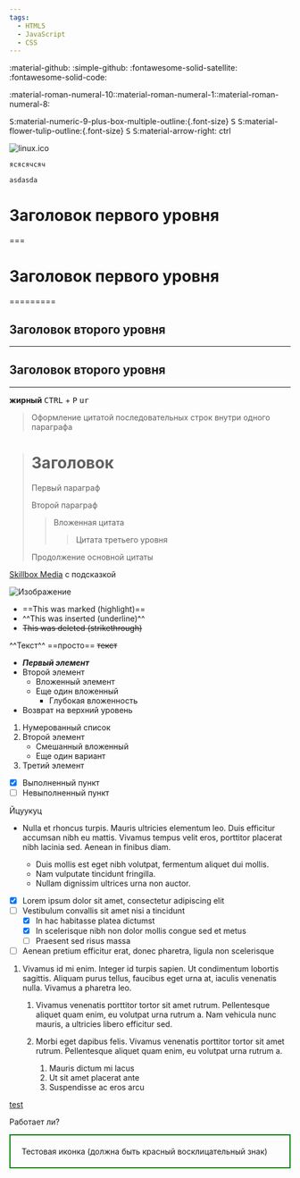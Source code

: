 ```yaml
---
tags:
  - HTML5
  - JavaScript
  - CSS
---
```

:material-github:
:simple-github:
:fontawesome-solid-satellite:
:fontawesome-solid-code:

:material-roman-numeral-10::material-roman-numeral-1::material-roman-numeral-8:

   <kbd>S</kbd>:material-numeric-9-plus-box-multiple-outline:{.font-size}
   <kbd>S</kbd>
   <kbd>S</kbd>:material-flower-tulip-outline:{.font-size}
   <kbd>S</kbd>
   <kbd>S</kbd>:material-arrow-right: <kbn>ctrl<kbn>
   
   ![linux.ico](images/bash/1f8dfc21-8b92-47c8-bc6e-ba492abc5c27.ico)

`ясясячсяч`

```
asdasda
```

# Заголовок первого уровня
===
# Заголовок первого уровня
=========
## Заголовок второго уровня
---
## Заголовок второго уровня
----------

__жирный__
<kbd>CTRL</kbd> + <kbd>P</kbd>  <kbd>ur</kbd>
> Оформление цитатой
последовательных строк
внутри одного параграфа

> # Заголовок
> Первый параграф
>
> Второй параграф
>
> > Вложенная цитата
> > > Цитата третьего уровня
>
> Продолжение основной цитаты

[Skillbox Media](https://skillbox.ru/media/ "Всплывающая подсказка") с подсказкой


![Изображение][1]


[1]: https://upload.wikimedia.org/wikipedia/commons/thumb/4/48/Markdown-mark.svg/1920px-Markdown-mark.svg.png "Логотип Markdown"
    
- ==This was marked (highlight)==
- ^^This was inserted (underline)^^
- ~~This was deleted (strikethrough)~~

^^Текст^^ ==просто== ~~текст~~

- ***Первый элемент***
- Второй элемент
  - Вложенный элемент
  - Еще один вложенный
    - Глубокая вложенность
- Возврат на верхний уровень

1. Нумерованный список
2. Второй элемент
   - Смешанный вложенный
   * Еще один вариант
3. Третий элемент

- [x] Выполненный пункт
- [ ] Невыполненный пункт

Йцуукуц

- Nulla et rhoncus turpis. Mauris ultricies elementum leo. Duis efficitur
  accumsan nibh eu mattis. Vivamus tempus velit eros, porttitor placerat nibh
  lacinia sed. Aenean in finibus diam.

    * Duis mollis est eget nibh volutpat, fermentum aliquet dui mollis.
    * Nam vulputate tincidunt fringilla.
    * Nullam dignissim ultrices urna non auctor.

- [x] Lorem ipsum dolor sit amet, consectetur adipiscing elit
- [ ] Vestibulum convallis sit amet nisi a tincidunt
    * [x] In hac habitasse platea dictumst
    * [x] In scelerisque nibh non dolor mollis congue sed et metus
    * [ ] Praesent sed risus massa
- [ ] Aenean pretium efficitur erat, donec pharetra, ligula non scelerisque

1.  Vivamus id mi enim. Integer id turpis sapien. Ut condimentum lobortis
    sagittis. Aliquam purus tellus, faucibus eget urna at, iaculis venenatis
    nulla. Vivamus a pharetra leo.

    1.  Vivamus venenatis porttitor tortor sit amet rutrum. Pellentesque aliquet
        quam enim, eu volutpat urna rutrum a. Nam vehicula nunc mauris, a
        ultricies libero efficitur sed.
    2.  Morbi eget dapibus felis. Vivamus venenatis porttitor tortor sit amet
        rutrum. Pellentesque aliquet quam enim, eu volutpat urna rutrum a.

        1.  Mauris dictum mi lacus
        2.  Ut sit amet placerat ante
        3.  Suspendisse ac eros arcu

[test](index2.md#install-grafana-for-monitoring-proxmox)



Работает ли? <span class="mdi mdi-home"></span>
<div style="border: 2px solid green; padding: 20px;">
  <span class="mdi mdi-alert" style="color: red; font-size: 32px;"></span>
  Тестовая иконка (должна быть красный восклицательный знак)
</div>

